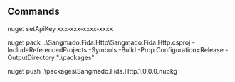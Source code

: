 Commands
------------
nuget setApiKey xxx-xxx-xxxx-xxxx

nuget pack ..\Sangmado.Fida.Http\Sangmado.Fida.Http.csproj -IncludeReferencedProjects -Symbols -Build -Prop Configuration=Release -OutputDirectory ".\packages"

nuget push .\packages\Sangmado.Fida.Http.1.0.0.0.nupkg

